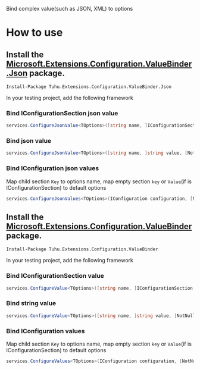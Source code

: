 ﻿Bind complex value(such as JSON, XML) to options

How to use
=============

## Install the [Microsoft.Extensions.Configuration.ValueBinder.Json](https://www.nuget.org/packages/Microsoft.Extensions.Configuration.ValueBinder.Json) package.

``` PS
Install-Package Tuhu.Extensions.Configuration.ValueBinder.Json
```
In your testing project, add the following framework
### Bind IConfigurationSection json value

``` C#
services.ConfigureJsonValue<TOptions>([string name, ]IConfigurationSection section, [NotNull] Func<FileConfigurationProvider> creator)
```

### Bind json value

``` C#
services.ConfigureJsonValue<TOptions>([string name, ]string value, [NotNull] Func<FileConfigurationProvider> creator)
```

### Bind IConfiguration json values

Map child section `Key` to options name, map empty section `key` or `Value`(if is IConfigurationSection) to default options

``` C#
services.ConfigureJsonValues<TOptions>(IConfiguration configuration, [NotNull] Func<FileConfigurationProvider> creator)
```

## Install the [Microsoft.Extensions.Configuration.ValueBinder](https://www.nuget.org/packages/Microsoft.Extensions.Configuration.ValueBinder) package.

``` PS
Install-Package Tuhu.Extensions.Configuration.ValueBinder
```
In your testing project, add the following framework

### Bind IConfigurationSection value

``` C#
services.ConfigureValue<TOptions>([string name, ]IConfigurationSection section, [NotNull] Func<FileConfigurationProvider> creator)
```

### Bind string value

``` C#
services.ConfigureValue<TOptions>([string name, ]string value, [NotNull] Func<FileConfigurationProvider> creator)
```

### Bind IConfiguration values

Map child section `Key` to options name, map empty section `key` or `Value`(if is IConfigurationSection) to default options

``` C#
services.ConfigureValues<TOptions>(IConfiguration configuration, [NotNull] Func<FileConfigurationProvider> creator)
```
